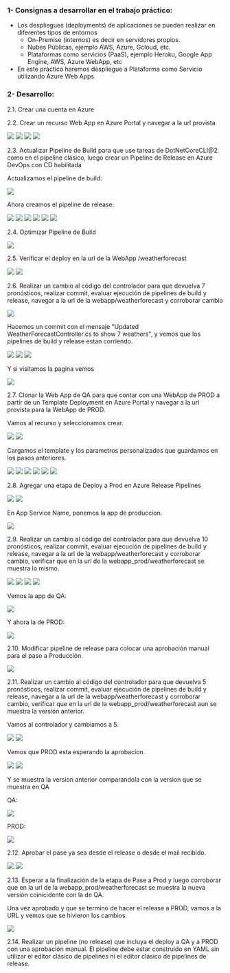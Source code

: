 ### 1- Consignas a desarrollar en el trabajo práctico:
 - Los despliegues (deployments) de aplicaciones se pueden realizar en diferentes tipos de entornos
   - On-Premise (internos) es decir en servidores propios.
   - Nubes Públicas, ejemplo AWS, Azure, Gcloud, etc.
   - Plataformas como servicios (PaaS), ejemplo Heroku, Google App Engine, AWS, Azure WebApp, etc
 - En este práctico haremos despliegue a Plataforma como Servicio utilizando Azure Web Apps

### 2- Desarrollo:
2.1\. Crear una cuenta en Azure

2.2\. Crear un recurso Web App en Azure Portal y navegar a la url provista

![](https://github.com/mateonegri/ing-software-3/blob/main/tp-05/images/image2.png)
![](https://github.com/mateonegri/ing-software-3/blob/main/tp-05/images/image3.png)
![](https://github.com/mateonegri/ing-software-3/blob/main/tp-05/images/image4.png)
![](https://github.com/mateonegri/ing-software-3/blob/main/tp-05/images/image5.png)

2.3\. Actualizar Pipeline de Build para que use tareas de DotNetCoreCLI@2 como en el pipeline clásico, luego crear un Pipeline de Release en Azure DevOps con CD habilitada

Actualizamos el pipeline de build:

![](https://github.com/mateonegri/ing-software-3/blob/main/tp-05/images/image6.png)

Ahora creamos el pipeline de release:

![](https://github.com/mateonegri/ing-software-3/blob/main/tp-05/images/image9.png)
![](https://github.com/mateonegri/ing-software-3/blob/main/tp-05/images/image10.png)
![](https://github.com/mateonegri/ing-software-3/blob/main/tp-05/images/image11.png)
![](https://github.com/mateonegri/ing-software-3/blob/main/tp-05/images/image12.png)
![](https://github.com/mateonegri/ing-software-3/blob/main/tp-05/images/image13.png)
![](https://github.com/mateonegri/ing-software-3/blob/main/tp-05/images/image2.png)

2.4\. Optimizar Pipeline de Build

![](https://github.com/mateonegri/ing-software-3/blob/main/tp-05/images/image6.png)

2.5\. Verificar el deploy en la url de la WebApp /weatherforecast

![](https://github.com/mateonegri/ing-software-3/blob/main/tp-05/images/image15.png)
![](https://github.com/mateonegri/ing-software-3/blob/main/tp-05/images/image14.png)

2.6\. Realizar un cambio al código del controlador para que devuelva 7 pronósticos, realizar commit, evaluar ejecución de pipelines de build y release, navegar a la url de la webapp/weatherforecast y corroborar cambio

![](https://github.com/mateonegri/ing-software-3/blob/main/tp-05/images/image16.png)

Hacemos un commit con el mensaje "Updated WeatherForecastController.cs to show 7 weathers", y vemos que los pipelines de build y release estan corriendo.

![](https://github.com/mateonegri/ing-software-3/blob/main/tp-05/images/image17.png)
![](https://github.com/mateonegri/ing-software-3/blob/main/tp-05/images/image18.png)
![](https://github.com/mateonegri/ing-software-3/blob/main/tp-05/images/image19.png)

Y si visitamos la pagina vemos

![](https://github.com/mateonegri/ing-software-3/blob/main/tp-05/images/image20.png)

2.7\. Clonar la Web App de QA para que contar con una WebApp de PROD a partir de un Template Deployment en Azure Portal y navegar a la url provista para la WebApp de PROD.

Vamos al recurso y seleccionamos crear.

![](https://github.com/mateonegri/ing-software-3/blob/main/tp-05/images/image21.png)
![](https://github.com/mateonegri/ing-software-3/blob/main/tp-05/images/image22.png)

Cargamos el template y los parametros personalizados que guardamos en los pasos anteriores.

![](https://github.com/mateonegri/ing-software-3/blob/main/tp-05/images/image23.png)
![](https://github.com/mateonegri/ing-software-3/blob/main/tp-05/images/image24.png)
![](https://github.com/mateonegri/ing-software-3/blob/main/tp-05/images/image25.png)
![](https://github.com/mateonegri/ing-software-3/blob/main/tp-05/images/image26.png)
![](https://github.com/mateonegri/ing-software-3/blob/main/tp-05/images/image27.png)
![](https://github.com/mateonegri/ing-software-3/blob/main/tp-05/images/image28.png)

2.8\. Agregar una etapa de Deploy a Prod en Azure Release Pipelines 

![](https://github.com/mateonegri/ing-software-3/blob/main/tp-05/images/image29.png)
![](https://github.com/mateonegri/ing-software-3/blob/main/tp-05/images/image30.png)

En App Service Name, ponemos la app de produccion.

![](https://github.com/mateonegri/ing-software-3/blob/main/tp-05/images/image31.png)

2.9\.  Realizar un cambio al código del controlador para que devuelva 10 pronósticos, realizar commit, evaluar ejecución de pipelines de build y release, navegar a la url de la webapp/weatherforecast y corroborar cambio, verificar que en la url de la webapp_prod/weatherforecast se muestra lo mismo.

![](https://github.com/mateonegri/ing-software-3/blob/main/tp-05/images/image33.png)
![](https://github.com/mateonegri/ing-software-3/blob/main/tp-05/images/image34.png)
![](https://github.com/mateonegri/ing-software-3/blob/main/tp-05/images/image35.png)
![](https://github.com/mateonegri/ing-software-3/blob/main/tp-05/images/image36.png)

Vemos la app de QA:

![](https://github.com/mateonegri/ing-software-3/blob/main/tp-05/images/image38.png)

Y ahora la de PROD:

![](https://github.com/mateonegri/ing-software-3/blob/main/tp-05/images/image42.png)

2.10\. Modificar pipeline de release para colocar una aprobación manual para el paso a Producción.

![](https://github.com/mateonegri/ing-software-3/blob/main/tp-05/images/image32.png)

2.11\. Realizar un cambio al código del controlador para que devuelva 5 pronósticos, realizar commit, evaluar ejecución de pipelines de build y release, navegar a la url de la webapp/weatherforecast y corroborar cambio, verificar que en la url de la webapp_prod/weatherforecast aun se muestra la versión anterior.

Vamos al controlador y cambiamos a 5.

![](https://github.com/mateonegri/ing-software-3/blob/main/tp-05/images/image43.png)
![](https://github.com/mateonegri/ing-software-3/blob/main/tp-05/images/image44.png)

Vemos que PROD esta esperando la aprobacion. 

![](https://github.com/mateonegri/ing-software-3/blob/main/tp-05/images/image37.png)
![](https://github.com/mateonegri/ing-software-3/blob/main/tp-05/images/image6.png)

Y se muestra la version anterior comparandola con la version que se muestra en QA

QA:

![](https://github.com/mateonegri/ing-software-3/blob/main/tp-05/images/image45.png)

PROD:

![](https://github.com/mateonegri/ing-software-3/blob/main/tp-05/images/image42.png)

2.12\. Aprobar el pase ya sea desde el release o desde el mail recibido. 

![](https://github.com/mateonegri/ing-software-3/blob/main/tp-05/images/image40.png)
![](https://github.com/mateonegri/ing-software-3/blob/main/tp-05/images/image41.png)

2.13\. Esperar a la finalización de la etapa de Pase a Prod y luego corroborar que en la url de la webapp_prod/weatherforecast se muestra la nueva versión coinicidente con la de QA.

Una vez aprobado y que se termino de hacer el release a PROD, vamos a la URL y vemos que se hivieron los cambios.

![](https://github.com/mateonegri/ing-software-3/blob/main/tp-05/images/image46.png)

2.14\. Realizar un pipeline (no release) que incluya el deploy a QA y a PROD con una aprobación manual. El pipeline debe estar construido en YAML sin utilizar el editor clásico de pipelines ni el editor clásico de pipelines de release.
 
